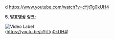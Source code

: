 d
https://www.youtube.com/watch?v=cYjtTg0kUH4

**5. 발표영상 링크**:  

![Video Label](http://img.youtube.com/vi/cYjtTg0kUH4/0.jpg)  
(https://youtu.be/cYjtTg0kUH4)
